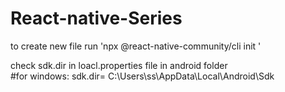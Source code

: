 # React-native-Series


to create new file run 'npx @react-native-community/cli init <ProjectName>'

check sdk.dir in  loacl.properties file in android folder <br>
   #for windows: sdk.dir= C:\\Users\\ss\\AppData\\Local\\Android\\Sdk

